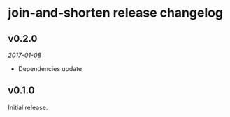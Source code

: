 # join-and-shorten release changelog

## v0.2.0
_2017-01-08_

 * Dependencies update

## v0.1.0

Initial release.